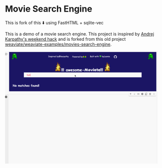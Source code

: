 # Movie Search Engine

This is fork of this ⬇️ using FastHTML + sqlite-vec

This is a demo of a movie search engine. This project is inspired by [Andrej Karpathy's weekend hack](https://twitter.com/karpathy/status/1647372603907280896) and is forked from this old project [weaviate/weaviate-examples/movies-search-engine](https://github.com/weaviate/weaviate-examples/tree/main/movies-search-engine).

![Demo](./playbook.gif)